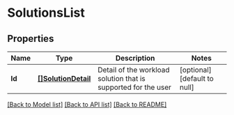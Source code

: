# SolutionsList

## Properties
Name | Type | Description | Notes
------------ | ------------- | ------------- | -------------
**Id** | [**[]SolutionDetail**](SolutionDetail.md) | Detail of the workload solution that is supported for the user | [optional] [default to null]

[[Back to Model list]](../README.md#documentation-for-models) [[Back to API list]](../README.md#documentation-for-api-endpoints) [[Back to README]](../README.md)

